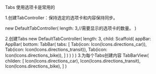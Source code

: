 Tabs 使用选项卡是常用的

1.创建TabController：保持选定的选项卡和内容保持同步。

   new DefaultTabController(
      length: 3,//需要显示的选项卡的数量。
   )
   
   
2.创建Tabs
   new DefaultTabController(
      length: 3,
      child: Scaffold(
         appBar: AppBar(
            bottom: TabBar(
               tabs: [
                  Tab(icon: Icon(Icons.directions_car)),
                  Tab(icon: Icon(Icons.directions_transit)),
                  Tab(icon: Icon(Icons.directions_bike)),
               ]
            )
         )
      )
   )
3.为每个Tabs创建内容
  TabBarView(
    childen: [
       Icon(Icons.directions_car),
       Icon(Icons.directions_transit),
       Icon(Icons.directions_bike),
    ]
  )